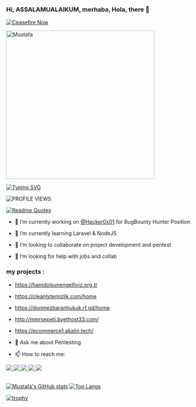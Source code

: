 ### Hi, ASSALAMUALAIKUM, merhaba, Hola, there 👋


[![Ceasefire Now](https://badge.techforpalestine.org/default)](https://techforpalestine.org/learn-more)

<img alt="Mustafa" width="400" src="https://github.com/mustafa0x01/mustafa0x01/assets/121257754/8c457dcb-b410-4b22-9816-e5163b5cfb82">
<br>

[![Typing SVG](https://readme-typing-svg.demolab.com?font=Fira+Code&pause=1000&color=1CF700&width=435&lines=Hello%2C+i%E2%80%99am+Mustafa%2C+i+have+a+great;admiration+for+WEB+projects%2C;I+am+in+love+with+Cyber+Security+And;I+am+always+willing+to+improve;+myself.+)](https://git.io/typing-svg)

![PROFILE VIEWS](https://komarev.com/ghpvc/?username=mustafa0x01&color=blue)


[![Readme Quotes](https://quotes-github-readme.vercel.app/api?type=horizontal&theme=chartreuse-dark&quote=Above%20every%20knower%20there%20is%20one%20who%20knows%20more.&author=Holy%20Quran%20Surah%20Yusuf%20-%2076%20.%20Verse)](https://github.com/piyushsuthar/github-readme-quotes)

<!-- 
**mustafa0x01/mustafa0x01** is a ✨ _special_ ✨ repository because its `README.md` (this file) appears on your GitHub profile.
Here are some ideas to get you started:
-->
- 🔭 I’m currently working on [@Hacker0x01](https://github.com/Hacker0x01) for BugBounty Hunter Position
- 🌱 I’m currently learning Laravel & NodeJS

- 👯 I’m looking to collaborate on project development and pentest
- 🤔 I’m looking for help with jobs and collab 

### my projects :
- https://hamdolsunengelliyiz.org.tr
- https://cleanlytemizlik.com/home
- https://donmezbaranhukuk.rf.gd/home
- http://mmrsepeti.byethost33.com/
- https://ecommerce1.akalin.tech/

- 💬 Ask me about Pentesting
- 📫 How to reach me:
<a href="https://twitter.com/0xCodeBoy" target="blank">
<img src="https://img.shields.io/badge/Twitter-%231DA1F2.svg?style=for-the-badge&logo=Twitter&logoColor=white">  
</a>
<a href="https://mastodon.social/@mustafa0x01" target="blank">
<img src="https://img.shields.io/badge/-MASTODON-%232B90D9?style=for-the-badge&logo=mastodon&logoColor=white">  
</a>
<a href="https://hackerone.com/mustafakalin" target="blank">
  <img src="https://svgur.com/i/wFW.svg">  
</a>
<a href="https://linkedin.com/in/mustafaakaln" target="blank">
<img src="https://img.shields.io/badge/linkedin-%230077B5.svg?style=for-the-badge&logo=linkedin&logoColor=white">  
</a>
<a href="https://mustafaakalin.medium.com" target="blank">
<img src="https://img.shields.io/badge/Medium-12100E?style=for-the-badge&logo=medium&logoColor=white">
</a>
<br><br>

<!--  - 😄 Pronouns: ...
- ⚡ Fun fact: ...
-->
[![Mustafa's GitHub stats](https://github-readme-stats.vercel.app/api?username=mustafaakalin&show_icons=true&theme=chartreuse-dark)](https://github.com/anuraghazra/github-readme-stats)
[![Top Langs](https://github-readme-stats.vercel.app/api/top-langs/?username=mustafaakalin&layout=compact&theme=matrix)](https://github.com/anuraghazra/github-readme-stats)
<!-- 
[![Mustafa's wakatime stats](https://github-readme-stats.vercel.app/api/wakatime?username=mustafa0x01&layout=compact&theme=chartreuse-dark)](https://github.com/anuraghazra/github-readme-stats)
-->
[![trophy](https://github-profile-trophy.vercel.app/?username=mustafaakalin&theme=matrix&title=Stars,Followers&column=-1&no-frame=true)](https://github.com/ryo-ma/github-profile-trophy)
